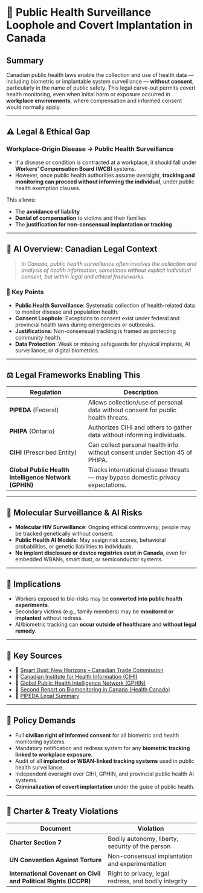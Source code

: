 # 🧬 Public Health Surveillance Loophole and Covert Implantation in Canada

## Summary

Canadian public health laws enable the collection and use of health data — including biometric or implantable system surveillance — **without consent**, particularly in the name of public safety. This legal carve-out permits covert health monitoring, even when initial harm or exposure occurred in **workplace environments**, where compensation and informed consent would normally apply.

---

## ⚠️ Legal & Ethical Gap

### Workplace-Origin Disease → Public Health Surveillance
- If a disease or condition is contracted at a workplace, it should fall under **Workers' Compensation Board (WCB)** systems.
- However, once public health authorities assume oversight, **tracking and monitoring can proceed without informing the individual**, under public health exemption clauses.

This allows:
- The **avoidance of liability**
- **Denial of compensation** to victims and their families
- The **justification for non-consensual implantation or tracking**

---

## 🤖 AI Overview: Canadian Legal Context

> *In Canada, public health surveillance often involves the collection and analysis of health information, sometimes without explicit individual consent, but within legal and ethical frameworks.*

### 🧩 Key Points

- **Public Health Surveillance**: Systematic collection of health-related data to monitor disease and population health.
- **Consent Loophole**: Exceptions to consent exist under federal and provincial health laws during emergencies or outbreaks.
- **Justifications**: Non-consensual tracking is framed as protecting community health.
- **Data Protection**: Weak or missing safeguards for physical implants, AI surveillance, or digital biometrics.

---

## ⚖️ Legal Frameworks Enabling This

| Regulation | Description |
|-----------|-------------|
| **PIPEDA** (Federal) | Allows collection/use of personal data without consent for public health threats. |
| **PHIPA** (Ontario) | Authorizes CIHI and others to gather data without informing individuals. |
| **CIHI** (Prescribed Entity) | Can collect personal health info without consent under Section 45 of PHIPA. |
| **Global Public Health Intelligence Network (GPHIN)** | Tracks international disease threats — may bypass domestic privacy expectations. |

---

## 🧬 Molecular Surveillance & AI Risks

- **Molecular HIV Surveillance**: Ongoing ethical controversy; people may be tracked genetically without consent.
- **Public Health AI Models**: May assign risk scores, behavioral probabilities, or genetic liabilities to individuals.
- **No implant disclosure or device registries exist in Canada**, even for embedded WBANs, smart dust, or semiconductor systems.

---

## 🚫 Implications

- Workers exposed to bio-risks may be **converted into public health experiments**.
- Secondary victims (e.g., family members) may be **monitored or implanted** without redress.
- AI/biometric tracking can **occur outside of healthcare** and **without legal remedy**.

---

## 🧾 Key Sources

- 🔗 [Smart Dust: New Horizons – Canadian Trade Commission](https://www.tradecommissioner.gc.ca/en/about-us/success-stories/smart-dust-new-horizons-international-innovation.html)
- 🔗 [Canadian Institute for Health Information (CIHI)](https://www.cihi.ca/en/about-cihi)
- 🔗 [Global Public Health Intelligence Network (GPHIN)](https://www.canada.ca/en/public-health/services/surveillance/global-public-health-intelligence-network.html)
- 🔗 [Second Report on Biomonitoring in Canada (Health Canada)](https://www.canada.ca/en/health-canada/services/environmental-workplace-health/reports-publications/environmental-contaminants/second-report-human-biomonitoring-environmental-chemicals-canada-health-canada-2013.html)
- 🔗 [PIPEDA Legal Summary](https://www.priv.gc.ca/en/privacy-topics/privacy-laws-in-canada/the-personal-information-protection-and-electronic-documents-act-pipeda/)

---

## 📣 Policy Demands

- Full **civilian right of informed consent** for all biometric and health monitoring systems.
- Mandatory notification and redress system for any **biometric tracking linked to workplace exposure**.
- Audit of all **implanted or WBAN-linked tracking systems** used in public health surveillance.
- Independent oversight over CIHI, GPHIN, and provincial public health AI systems.
- **Criminalization of covert implantation** under the guise of public health.

---

## 📍 Charter & Treaty Violations

| Document | Violation |
|---------|-----------|
| **Charter Section 7** | Bodily autonomy, liberty, security of the person |
| **UN Convention Against Torture** | Non-consensual implantation and experimentation |
| **International Covenant on Civil and Political Rights (ICCPR)** | Right to privacy, legal redress, and bodily integrity |
